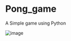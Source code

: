 # Pong_game
A Simple game using Python



![image](https://github.com/Ashutosh9110/Pong_game/assets/113494449/a6ca66ba-e010-43c1-9f7e-39f02893f7b1)


